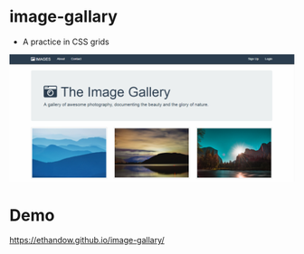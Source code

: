 # image-gallary
- A practice in CSS grids 

![image gallary](https://github.com/EthanDow/image-gallary/blob/master/Capture.PNG)


# Demo 
https://ethandow.github.io/image-gallary/ 
